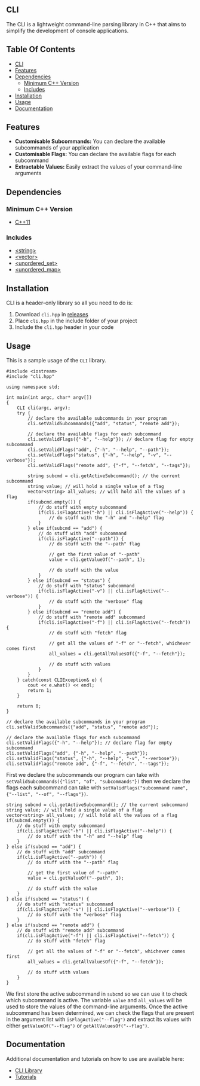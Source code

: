 ## CLI
The CLI is a lightweight command-line parsing library in C++ that aims to simplify the development of console applications.

<!-- omit in toc -->
## Table Of Contents
- [CLI](#cli)
- [Features](#features)
- [Dependencies](#dependencies)
  - [Minimum C++ Version](#minimum-c-version)
  - [Includes](#includes)
- [Installation](#installation)
- [Usage](#usage)
- [Documentation](#documentation)

## Features
- **Customisable Subcommands:** You can declare the available subcommands of your application
- **Customisable Flags:** You can declare the available flags for each subcommand
- **Extractable Values:** Easily extract the values of your command-line arguments

## Dependencies
### Minimum C++ Version
- [C++11](https://en.cppreference.com/w/cpp/11)

### Includes
- [\<string>](https://en.cppreference.com/w/cpp/header/string)
- [\<vector>](https://en.cppreference.com/w/cpp/container/vector)
- [\<unordered_set>](https://en.cppreference.com/w/cpp/header/unordered_set)
- [\<unordered_map>](https://en.cppreference.com/w/cpp/header/unordered_map)

## Installation
CLI is a header-only library so all you need to do is:
1. Download `cli.hpp` in [releases](https://github.com/Scrappyz/CLI/releases)
2. Place `cli.hpp` in the include folder of your project
3. Include the `cli.hpp` header in your code

## Usage
This is a sample usage of the `CLI` library.
```
#include <iostream>
#include "cli.hpp"

using namespace std;

int main(int argc, char* argv[])
{
    CLI cli(argc, argv);
    try {
        // declare the available subcommands in your program
        cli.setValidSubcommands({"add", "status", "remote add"});

        // declare the available flags for each subcommand
        cli.setValidFlags({"-h", "--help"}); // declare flag for empty subcommand
        cli.setValidFlags("add", {"-h", "--help", "--path"});
        cli.setValidFlags("status", {"-h", "--help", "-v", "--verbose"});
        cli.setValidFlags("remote add", {"-f", "--fetch", "--tags"});

        string subcmd = cli.getActiveSubcommand(); // the current subcommand
        string value; // will hold a single value of a flag
        vector<string> all_values; // will hold all the values of a flag
        if(subcmd.empty()) {
            // do stuff with empty subcommand
            if(cli.isFlagActive("-h") || cli.isFlagActive("--help")) {
                // do stuff with the "-h" and "--help" flag
            }   
        } else if(subcmd == "add") {
            // do stuff with "add" subcommand
            if(cli.isFlagActive("--path")) {
                // do stuff with the "--path" flag

                // get the first value of "--path"
                value = cli.getValueOf("--path", 1);

                // do stuff with the value
            }
        } else if(subcmd == "status") {
            // do stuff with "status" subcommand
            if(cli.isFlagActive("-v") || cli.isFlagActive("--verbose")) {
                // do stuff with the "verbose" flag
            }
        } else if(subcmd == "remote add") {
            // do stuff with "remote add" subcommand
            if(cli.isFlagActive("-f") || cli.isFlagActive("--fetch")) {
                // do stuff with "fetch" flag

                // get all the values of "-f" or "--fetch", whichever comes first
                all_values = cli.getAllValuesOf({"-f", "--fetch"});

                // do stuff with values
            }
        }
    } catch(const CLIException& e) {
        cout << e.what() << endl;
        return 1;
    }
    
    return 0;
}
```
```
// declare the available subcommands in your program
cli.setValidSubcommands({"add", "status", "remote add"});

// declare the available flags for each subcommand
cli.setValidFlags({"-h", "--help"}); // declare flag for empty subcommand
cli.setValidFlags("add", {"-h", "--help", "--path"});
cli.setValidFlags("status", {"-h", "--help", "-v", "--verbose"});
cli.setValidFlags("remote add", {"-f", "--fetch", "--tags"});
```
First we declare the subcommands our program can take with `setValidSubcommands({"list", "of", "subcommands"})` then we declare the flags each subcommand can take with `setValidFlags("subcommand name", {"--list", "--of", "--flags"})`. 

```
string subcmd = cli.getActiveSubcommand(); // the current subcommand
string value; // will hold a single value of a flag
vector<string> all_values; // will hold all the values of a flag
if(subcmd.empty()) {
    // do stuff with empty subcommand
    if(cli.isFlagActive("-h") || cli.isFlagActive("--help")) {
        // do stuff with the "-h" and "--help" flag
    }   
} else if(subcmd == "add") {
    // do stuff with "add" subcommand
    if(cli.isFlagActive("--path")) {
        // do stuff with the "--path" flag

        // get the first value of "--path"
        value = cli.getValueOf("--path", 1);

        // do stuff with the value
    }
} else if(subcmd == "status") {
    // do stuff with "status" subcommand
    if(cli.isFlagActive("-v") || cli.isFlagActive("--verbose")) {
        // do stuff with the "verbose" flag
    }
} else if(subcmd == "remote add") {
    // do stuff with "remote add" subcommand
    if(cli.isFlagActive("-f") || cli.isFlagActive("--fetch")) {
        // do stuff with "fetch" flag

        // get all the values of "-f" or "--fetch", whichever comes first
        all_values = cli.getAllValuesOf({"-f", "--fetch"});

        // do stuff with values
    }
}
```
We first store the active subcommand in `subcmd` so we can use it to check which subcommand is active. The variable `value` and `all_values` will be used to store the values of the command-line arguments. Once the active subcommand has been determined, we can check the flags that are present in the argument list with `isFlagActive("--flag")` and extract its values with either `getValueOf("--flag")` or `getAllValuesOf("--flag")`.

## Documentation
Additional documentation and tutorials on how to use are available here:
- [CLI Library](docs/CLI/)
- [Tutorials](docs/Tutorials/)